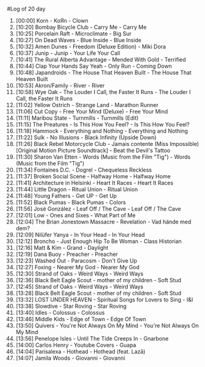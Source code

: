 #Log of 20 day

1. [00:00] Korn - KoЯn - Clown
1. [10:20] Bombay Bicycle Club - Carry Me - Carry Me
1. [10:25] Porcelain Raft - Microclimate - Big Sur
1. [10:27] On Dead Waves - Blue Inside - Blue Inside
1. [10:32] Amen Dunes - Freedom (Deluxe Edition) - Miki Dora
1. [10:37] Junip - Junip - Your Life Your Call
1. [10:41] The Rural Alberta Advantage - Mended With Gold - Terrified
1. [10:44] Clap Your Hands Say Yeah - Only Run - Coming Down
1. [10:48] Japandroids - The House That Heaven Built - The House That Heaven Built
1. [10:53] Akron/Family - River - River
1. [10:58] Wye Oak - The Louder I Call, the Faster It Runs - The Louder I Call, the Faster It Runs
1. [11:02] Yellow Ostrich - Strange Land - Marathon Runner
1. [11:06] Cut Copy - Free Your Mind (Deluxe) - Free Your Mind
1. [11:11] Maribou State - Turnmills - Turnmills (Edit)
1. [11:15] The Preatures - Is This How You Feel? - Is This How You Feel?
1. [11:18] Hammock - Everything and Nothing - Everything and Nothing
1. [11:22] Sulk - No Illusions - Black Infinity (Upside Down)
1. [11:26] Black Rebel Motorcycle Club - Jamais contente (Miss Impossible) [Original Motion Picture Soundtrack] - Beat the Devil's Tattoo
1. [11:30] Sharon Van Etten - Words (Music from the Film "Tig") - Words (Music from the Film "Tig")
1. [11:34] Fontaines D.C. - Dogrel - Chequeless Reckless
1. [11:37] Broken Social Scene - Halfway Home - Halfway Home
1. [11:41] Architecture in Helsinki - Heart It Races - Heart It Races
1. [11:44] Little Dragon - Ritual Union - Ritual Union
1. [11:48] Young Fathers - Get UP - Get Up
1. [11:52] Black Pumas - Black Pumas - Colors
1. [11:56] José González - Leaf Off / The Cave - Leaf Off / The Cave
1. [12:01] Low - Ones and Sixes - What Part of Me
1. [12:04] The Brian Jonestown Massacre - Revelation - Vad hände med dem?
1. [12:09] Nilüfer Yanya - In Your Head - In Your Head
1. [12:12] Broncho - Just Enough Hip To Be Woman - Class Historian
1. [12:16] Matt & Kim - Grand - Daylight
1. [12:19] Dana Buoy - Preacher - Preacher
1. [12:23] Washed Out - Paracosm - Don't Give Up
1. [12:27] Foxing - Nearer My God - Nearer My God
1. [12:30] Strand of Oaks - Weird Ways - Weird Ways
1. [12:36] Black Belt Eagle Scout - mother of my children - Soft Stud
1. [12:45] Strand of Oaks - Weird Ways - Weird Ways
1. [13:28] Black Belt Eagle Scout - mother of my children - Soft Stud
1. [13:32] LOST UNDER HEAVEN - Spiritual Songs for Lovers to Sing - I&I
1. [13:38] Slowdive - Star Roving - Star Roving
1. [13:40] Idles - Colossus - Colossus
1. [13:46] Middle Kids - Edge of Town - Edge Of Town
1. [13:50] Quivers - You're Not Always On My Mind - You're Not Always On My Mind
1. [13:56] Penelope Isles - Until The Tide Creeps In - Gnarbone
1. [14:00] Carlos Henry - Youtube Covers - Guapa
1. [14:04] Parisalexa - Hothead - Hothead (feat. Lazā)
1. [14:07] Jamila Woods - Giovanni - Giovanni

